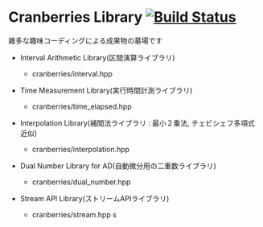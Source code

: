Cranberries Library [![Build Status](https://travis-ci.org/LoliGothick/Cranberries.svg?branch=interval)](https://travis-ci.org/LoliGothick/Cranberries)
==========
雑多な趣味コーディングによる成果物の墓場です

- Interval Arithmetic Library(区間演算ライブラリ)
  - cranberries/interval.hpp

- Time Measurement Library(実行時間計測ライブラリ)
  - cranberries/time_elapsed.hpp

- Interpolation Library(補間法ライブラリ : 最小２乗法, チェビシェフ多項式近似)
  - cranberries/interpolation.hpp

- Dual Number Library for AD(自動微分用の二重数ライブラリ)
  - cranberries/dual_number.hpp

- Stream API Library(ストリームAPIライブラリ)
  - cranberries/stream.hpp
s